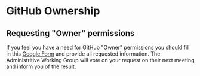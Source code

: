 # GitHub Ownership

## Requesting "Owner" permissions

If you feel you have a need for GitHub "Owner" permissions you should fill in this [Google Form](https://goo.gl/forms/mP06OHexVP5Lo60O2) and provide all requested information.  The Administritive Working Group will vote on your request on their next meeting and inform you of the result.
